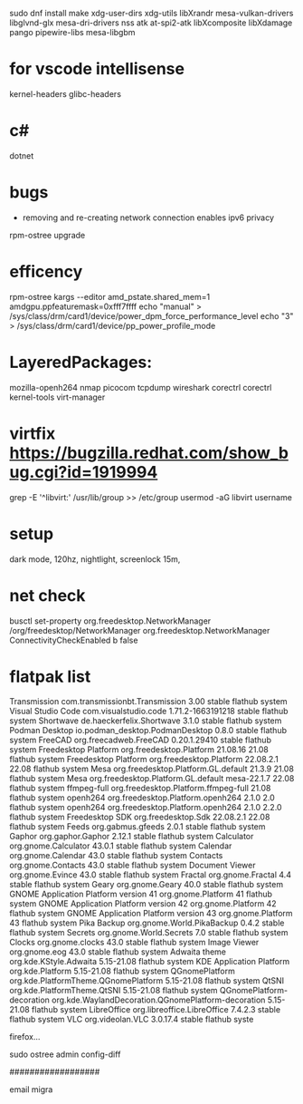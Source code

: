 sudo dnf install make xdg-user-dirs xdg-utils libXrandr mesa-vulkan-drivers libglvnd-glx mesa-dri-drivers nss atk at-spi2-atk libXcomposite libXdamage pango pipewire-libs mesa-libgbm

# for vscode intellisense
kernel-headers glibc-headers

# c#
dotnet

# bugs
* removing and re-creating network connection enables ipv6 privacy

rpm-ostree upgrade

# efficency
rpm-ostree kargs --editor
amd_pstate.shared_mem=1 amdgpu.ppfeaturemask=0xfff7ffff
echo "manual" > /sys/class/drm/card1/device/power_dpm_force_performance_level
echo "3" > /sys/class/drm/card1/device/pp_power_profile_mode

# LayeredPackages:
mozilla-openh264 nmap picocom tcpdump wireshark corectrl corectrl kernel-tools virt-manager

# virtfix https://bugzilla.redhat.com/show_bug.cgi?id=1919994
grep -E '^libvirt:' /usr/lib/group >> /etc/group
usermod -aG libvirt username

# setup
dark mode, 120hz, nightlight, screenlock 15m, 

# net check
busctl set-property org.freedesktop.NetworkManager /org/freedesktop/NetworkManager org.freedesktop.NetworkManager ConnectivityCheckEnabled b false

# flatpak list
Transmission                             com.transmissionbt.Transmission                        3.00                 stable       flathub   system
Visual Studio Code                       com.visualstudio.code                                  1.71.2-1663191218    stable       flathub   system
Shortwave                                de.haeckerfelix.Shortwave                              3.1.0                stable       flathub   system
Podman Desktop                           io.podman_desktop.PodmanDesktop                        0.8.0                stable       flathub   system
FreeCAD                                  org.freecadweb.FreeCAD                                 0.20.1.29410         stable       flathub   system
Freedesktop Platform                     org.freedesktop.Platform                               21.08.16             21.08        flathub   system
Freedesktop Platform                     org.freedesktop.Platform                               22.08.2.1            22.08        flathub   system
Mesa                                     org.freedesktop.Platform.GL.default                    21.3.9               21.08        flathub   system
Mesa                                     org.freedesktop.Platform.GL.default                    mesa-22.1.7          22.08        flathub   system
ffmpeg-full                              org.freedesktop.Platform.ffmpeg-full                                        21.08        flathub   system
openh264                                 org.freedesktop.Platform.openh264                      2.1.0                2.0          flathub   system
openh264                                 org.freedesktop.Platform.openh264                      2.1.0                2.2.0        flathub   system
Freedesktop SDK                          org.freedesktop.Sdk                                    22.08.2.1            22.08        flathub   system
Feeds                                    org.gabmus.gfeeds                                      2.0.1                stable       flathub   system
Gaphor                                   org.gaphor.Gaphor                                      2.12.1               stable       flathub   system
Calculator                               org.gnome.Calculator                                   43.0.1               stable       flathub   system
Calendar                                 org.gnome.Calendar                                     43.0                 stable       flathub   system
Contacts                                 org.gnome.Contacts                                     43.0                 stable       flathub   system
Document Viewer                          org.gnome.Evince                                       43.0                 stable       flathub   system
Fractal                                  org.gnome.Fractal                                      4.4                  stable       flathub   system
Geary                                    org.gnome.Geary                                        40.0                 stable       flathub   system
GNOME Application Platform version 41    org.gnome.Platform                                                          41           flathub   system
GNOME Application Platform version 42    org.gnome.Platform                                                          42           flathub   system
GNOME Application Platform version 43    org.gnome.Platform                                                          43           flathub   system
Pika Backup                              org.gnome.World.PikaBackup                             0.4.2                stable       flathub   system
Secrets                                  org.gnome.World.Secrets                                7.0                  stable       flathub   system
Clocks                                   org.gnome.clocks                                       43.0                 stable       flathub   system
Image Viewer                             org.gnome.eog                                          43.0                 stable       flathub   system
Adwaita theme                            org.kde.KStyle.Adwaita                                                      5.15-21.08   flathub   system
KDE Application Platform                 org.kde.Platform                                                            5.15-21.08   flathub   system
QGnomePlatform                           org.kde.PlatformTheme.QGnomePlatform                                        5.15-21.08   flathub   system
QtSNI                                    org.kde.PlatformTheme.QtSNI                                                 5.15-21.08   flathub   system
QGnomePlatform-decoration                org.kde.WaylandDecoration.QGnomePlatform-decoration                         5.15-21.08   flathub   system
LibreOffice                              org.libreoffice.LibreOffice                            7.4.2.3              stable       flathub   system
VLC                                      org.videolan.VLC                                       3.0.17.4             stable       flathub   syste

firefox...

sudo ostree admin config-diff

##################

email migra
